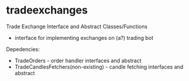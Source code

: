 # tradeexchanges

Trade Exchange Interface and Abstract Classes/Functions
 * interface for implementing exchanges on (a?) trading bot


Depedencies:
 * TradeOrders - order handler interfaces and abstract
 * TradeCandlesFetchers(non-existing) - candle fetching interfaces and abstract
